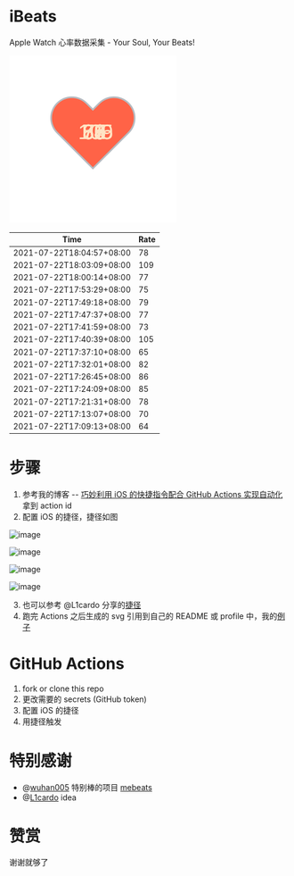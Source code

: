 # iBeats
Apple Watch 心率数据采集 - Your Soul, Your Beats!

![](./files/heart.svg)

<!--START_SECTION:my_heart_rate-->
| Time | Rate | 
 | ---- | ---- | 
| 2021-07-22T18:04:57+08:00 | 78 |
| 2021-07-22T18:03:09+08:00 | 109 |
| 2021-07-22T18:00:14+08:00 | 77 |
| 2021-07-22T17:53:29+08:00 | 75 |
| 2021-07-22T17:49:18+08:00 | 79 |
| 2021-07-22T17:47:37+08:00 | 77 |
| 2021-07-22T17:41:59+08:00 | 73 |
| 2021-07-22T17:40:39+08:00 | 105 |
| 2021-07-22T17:37:10+08:00 | 65 |
| 2021-07-22T17:32:01+08:00 | 82 |
| 2021-07-22T17:26:45+08:00 | 86 |
| 2021-07-22T17:24:09+08:00 | 85 |
| 2021-07-22T17:21:31+08:00 | 78 |
| 2021-07-22T17:13:07+08:00 | 70 |
| 2021-07-22T17:09:13+08:00 | 64 |

<!--END_SECTION:my_heart_rate-->

# 步骤
1. 参考我的博客 -- [巧妙利用 iOS 的快捷指令配合 GitHub Actions 实现自动化](https://github.com/yihong0618/gitblog/issues/198) 拿到 action id
2. 配置 iOS 的捷径，捷径如图

![image](https://user-images.githubusercontent.com/15976103/122154218-0db0b480-ce97-11eb-93bb-5aec07c558dc.png)

![image](https://user-images.githubusercontent.com/15976103/122154236-186b4980-ce97-11eb-8e4b-70551a0391ae.png)

![image](https://user-images.githubusercontent.com/15976103/122154268-2d47dd00-ce97-11eb-902e-3acf292265a9.png)

![image](https://user-images.githubusercontent.com/15976103/122174055-fa144680-ceb4-11eb-9be2-3eb83cd516f7.png)

3. 也可以参考 @L1cardo 分享的[捷径](https://www.icloud.com/shortcuts/6ab6047b459c41ad822ad6b94b1c03d4)
4. 跑完 Actions 之后生成的 svg 引用到自己的 README 或 profile 中，我的[例子](https://github.com/yihong0618) 

# GitHub Actions

1. fork or clone this repo
2. 更改需要的 secrets (GitHub token)
3. 配置 iOS 的捷径
4. 用捷径触发

# 特别感谢
- @[wuhan005](https://github.com/wuhan005) 特别棒的项目 [mebeats](https://github.com/wuhan005/mebeats)
- @[L1cardo](https://github.com/L1cardo) idea

# 赞赏
谢谢就够了
